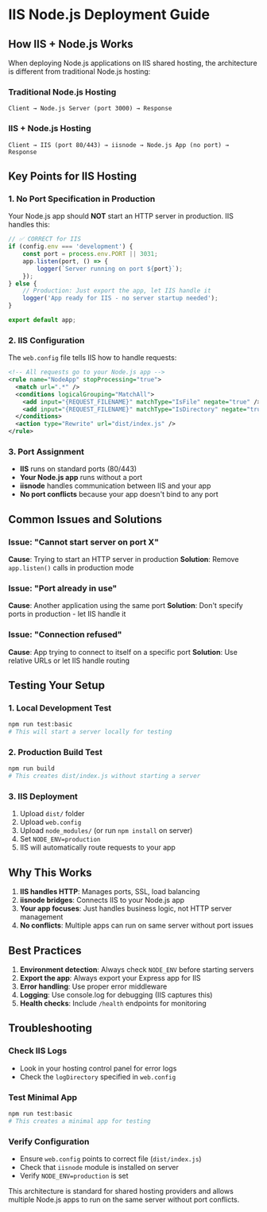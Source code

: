 # IIS Node.js Deployment Guide

## How IIS + Node.js Works

When deploying Node.js applications on IIS shared hosting, the architecture is different from traditional Node.js hosting:

### Traditional Node.js Hosting
```
Client → Node.js Server (port 3000) → Response
```

### IIS + Node.js Hosting
```
Client → IIS (port 80/443) → iisnode → Node.js App (no port) → Response
```

## Key Points for IIS Hosting

### 1. No Port Specification in Production
Your Node.js app should **NOT** start an HTTP server in production. IIS handles this:

```typescript
// ✅ CORRECT for IIS
if (config.env === 'development') {
    const port = process.env.PORT || 3031;
    app.listen(port, () => {
        logger(`Server running on port ${port}`);
    });
} else {
    // Production: Just export the app, let IIS handle it
    logger('App ready for IIS - no server startup needed');
}

export default app;
```

### 2. IIS Configuration
The `web.config` file tells IIS how to handle requests:

```xml
<!-- All requests go to your Node.js app -->
<rule name="NodeApp" stopProcessing="true">
  <match url=".*" />
  <conditions logicalGrouping="MatchAll">
    <add input="{REQUEST_FILENAME}" matchType="IsFile" negate="true" />
    <add input="{REQUEST_FILENAME}" matchType="IsDirectory" negate="true" />
  </conditions>
  <action type="Rewrite" url="dist/index.js" />
</rule>
```

### 3. Port Assignment
- **IIS** runs on standard ports (80/443)
- **Your Node.js app** runs without a port
- **iisnode** handles communication between IIS and your app
- **No port conflicts** because your app doesn't bind to any port

## Common Issues and Solutions

### Issue: "Cannot start server on port X"
**Cause**: Trying to start an HTTP server in production
**Solution**: Remove `app.listen()` calls in production mode

### Issue: "Port already in use"
**Cause**: Another application using the same port
**Solution**: Don't specify ports in production - let IIS handle it

### Issue: "Connection refused"
**Cause**: App trying to connect to itself on a specific port
**Solution**: Use relative URLs or let IIS handle routing

## Testing Your Setup

### 1. Local Development Test
```bash
npm run test:basic
# This will start a server locally for testing
```

### 2. Production Build Test
```bash
npm run build
# This creates dist/index.js without starting a server
```

### 3. IIS Deployment
1. Upload `dist/` folder
2. Upload `web.config`
3. Upload `node_modules/` (or run `npm install` on server)
4. Set `NODE_ENV=production`
5. IIS will automatically route requests to your app

## Why This Works

1. **IIS handles HTTP**: Manages ports, SSL, load balancing
2. **iisnode bridges**: Connects IIS to your Node.js app
3. **Your app focuses**: Just handles business logic, not HTTP server management
4. **No conflicts**: Multiple apps can run on same server without port issues

## Best Practices

1. **Environment detection**: Always check `NODE_ENV` before starting servers
2. **Export the app**: Always export your Express app for IIS
3. **Error handling**: Use proper error middleware
4. **Logging**: Use console.log for debugging (IIS captures this)
5. **Health checks**: Include `/health` endpoints for monitoring

## Troubleshooting

### Check IIS Logs
- Look in your hosting control panel for error logs
- Check the `logDirectory` specified in `web.config`

### Test Minimal App
```bash
npm run test:basic
# This creates a minimal app for testing
```

### Verify Configuration
- Ensure `web.config` points to correct file (`dist/index.js`)
- Check that `iisnode` module is installed on server
- Verify `NODE_ENV=production` is set

This architecture is standard for shared hosting providers and allows multiple Node.js apps to run on the same server without port conflicts. 